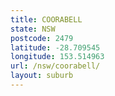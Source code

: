 ```yaml
---
title: COORABELL
state: NSW
postcode: 2479
latitude: -28.709545
longitude: 153.514963
url: /nsw/coorabell/
layout: suburb
---
```

